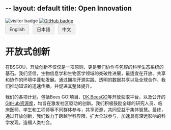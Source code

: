 --
layout: default
title: Open Innovation
---

<!-- Info Row: Visitor count + GitHub profile -->
<div style="margin-top: 10px; margin-bottom: 8px;">
  <img src="https://visitor-badge.laobi.icu/badge?page_id=labonom.github.io/sources/Open_Innovation.html" alt="visitor badge"/>
  <a href="https://github.com/LabOnoM">
    <img src="https://img.shields.io/badge/GitHub-Profile-black?logo=github" alt="GitHub badge"/>
  </a>
</div>

<!-- Language Switch Row -->
<div>
  <a href="/sources/Open_Innovation.html" style="padding: 6px 12px; border: 1px solid #ccc; background-color: #f0f0f0; text-decoration: none; border-radius: 4px; margin-right: 8px;">English</a>
  <a href="/sources/Open_Innovation_JP.html" style="padding: 6px 12px; border: 1px solid #ccc; background-color: #f0f0f0; text-decoration: none; border-radius: 4px; margin-right: 8px;">日本語</a>
  <a href="/sources/Open_Innovation_CH.html" style="padding: 6px 12px; border: 1px solid #ccc; background-color: #f0f0f0; text-decoration: none; border-radius: 4px;">中文</a>
</div>

# 开放式创新

在BSGOU，开放创新不仅仅是一项原则，更是我们协作与包容的科学生态系统的基石。我们坚信，生物信息学和生物医学领域的突破性进展，最适宜在开放、共享和协作的环境中蓬勃发展。通过拥抱开源实践、透明的数据共享以及全球合作，我们推动知识的迅速传播，并促进其整体提升。

我们的各项计划，包括Bees GO!项目、[DK.BeesGO](https://www.bs-gou.com/DK.BeesGO/)等开放获取平台，以及公开的[GitHub资源库](https://github.com/LabOnoM)，均旨在激发社区驱动的创新。我们积极鼓励全球的研究人员、临床医师、学生和工程师等不同群体参与，共享资源，共同受益于集体智慧。最终，通过开放创新，我们致力于跨越学科界限，扩大全球参与，加速具有深远影响的科学发现，造福人类社会。
